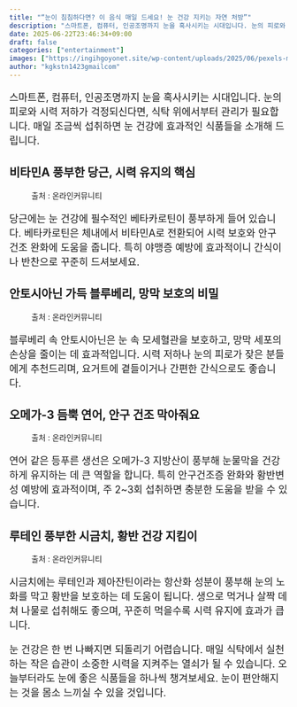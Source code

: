 ```yaml
---
title: "“눈이 침침하다면? 이 음식 매일 드세요! 눈 건강 지키는 자연 처방”"
description: "스마트폰, 컴퓨터, 인공조명까지 눈을 혹사시키는 시대입니다. 눈의 피로와 시력 저하가 걱정되신다면, 식탁 위에서부터 관리가 필요합니다. 매일 조금씩 섭취하면 눈 건강에 효과적인 식품들을 소개해 드립니다."
date: 2025-06-22T23:46:34+09:00
draft: false
categories: ["entertainment"]
images: ["https://ingihgoyonet.site/wp-content/uploads/2025/06/pexels-mali-65174-1-1024x682.jpg", "https://ingihgoyonet.site/wp-content/uploads/2025/06/pexels-suzyhazelwood-1366238-1024x576.jpg", "https://ingihgoyonet.site/wp-content/uploads/2025/06/pexels-valeriya-1683545-1-1024x683.jpg", "https://ingihgoyonet.site/wp-content/uploads/2025/06/pexels-eva-bronzini-6824476-683x1024.jpg"]
author: "kgkstn1423gmailcom"
---
```


<p style="font-size:18px">스마트폰, 컴퓨터, 인공조명까지 눈을 혹사시키는 시대입니다. 눈의 피로와 시력 저하가 걱정되신다면, 식탁 위에서부터 관리가 필요합니다. 매일 조금씩 섭취하면 눈 건강에 효과적인 식품들을 소개해 드립니다.</p> <h2 >비타민A 풍부한 당근, 시력 유지의 핵심</h2> <figure ><img src="https://ingihgoyonet.site/wp-content/uploads/2025/06/pexels-mali-65174-1-1024x682.jpg" alt="" style="aspect-ratio:16/9;object-fit:cover"/><figcaption >출처 : 온라인커뮤니티</figcaption></figure> <p style="font-size:18px">당근에는 눈 건강에 필수적인 베타카로틴이 풍부하게 들어 있습니다. 베타카로틴은 체내에서 비타민A로 전환되어 시력 보호와 안구 건조 완화에 도움을 줍니다. 특히 야맹증 예방에 효과적이니 간식이나 반찬으로 꾸준히 드셔보세요.</p> <h2 >안토시아닌 가득 블루베리, 망막 보호의 비밀</h2> <figure ><img src="https://ingihgoyonet.site/wp-content/uploads/2025/06/pexels-suzyhazelwood-1366238-1024x576.jpg" alt="" style="aspect-ratio:16/9;object-fit:cover"/><figcaption >출처 : 온라인커뮤니티</figcaption></figure> <p style="font-size:18px">블루베리 속 안토시아닌은 눈 속 모세혈관을 보호하고, 망막 세포의 손상을 줄이는 데 효과적입니다. 시력 저하나 눈의 피로가 잦은 분들에게 추천드리며, 요거트에 곁들이거나 간편한 간식으로도 좋습니다.</p> <h2 >오메가-3 듬뿍 연어, 안구 건조 막아줘요</h2> <figure ><img src="https://ingihgoyonet.site/wp-content/uploads/2025/06/pexels-valeriya-1683545-1-1024x683.jpg" alt="" style="aspect-ratio:16/9;object-fit:cover"/><figcaption >출처 : 온라인커뮤니티</figcaption></figure> <p style="font-size:18px">연어 같은 등푸른 생선은 오메가-3 지방산이 풍부해 눈물막을 건강하게 유지하는 데 큰 역할을 합니다. 특히 안구건조증 완화와 황반변성 예방에 효과적이며, 주 2~3회 섭취하면 충분한 도움을 받을 수 있습니다.</p> <h2 >루테인 풍부한 시금치, 황반 건강 지킴이</h2> <figure ><img src="https://ingihgoyonet.site/wp-content/uploads/2025/06/pexels-eva-bronzini-6824476-683x1024.jpg" alt="" style="aspect-ratio:16/9;object-fit:cover"/><figcaption >출처 : 온라인커뮤니티</figcaption></figure> <p style="font-size:18px">시금치에는 루테인과 제아잔틴이라는 항산화 성분이 풍부해 눈의 노화를 막고 황반을 보호하는 데 도움이 됩니다. 생으로 먹거나 살짝 데쳐 나물로 섭취해도 좋으며, 꾸준히 먹을수록 시력 유지에 효과가 큽니다.</p> <p style="font-size:18px">눈 건강은 한 번 나빠지면 되돌리기 어렵습니다. 매일 식탁에서 실천하는 작은 습관이 소중한 시력을 지켜주는 열쇠가 될 수 있습니다. 오늘부터라도 눈에 좋은 식품들을 하나씩 챙겨보세요. 눈이 편안해지는 것을 몸소 느끼실 수 있을 것입니다.</p>